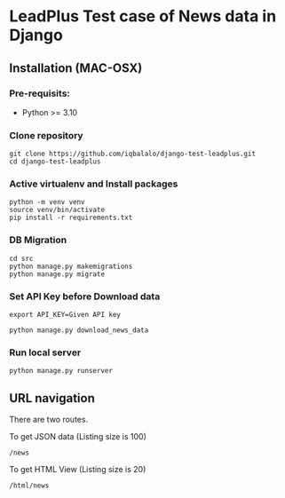 # LeadPlus Test case of News data in Django

## Installation (MAC-OSX)
### Pre-requisits:
- Python >= 3.10
### Clone repository

```
git clone https://github.com/iqbalalo/django-test-leadplus.git
cd django-test-leadplus
```
### Active virtualenv and Install packages
```
python -m venv venv
source venv/bin/activate
pip install -r requirements.txt
```
### DB Migration
```
cd src
python manage.py makemigrations
python manage.py migrate
```

### Set API Key before Download data

```
export API_KEY=Given API key

python manage.py download_news_data
```

### Run local server

```
python manage.py runserver
```

## URL navigation
There are two routes.

To get JSON data (Listing size is 100) 
```
/news
```
To get HTML View (Listing size is 20) 
```
/html/news
```
